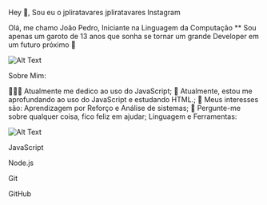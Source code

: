 Hey 👋, Sou eu o jpliratavares
jpliratavares Instagram

Olá, me chamo João Pedro, Iniciante na Linguagem da Computação ** Sou apenas um garoto de 13 anos que sonha se tornar um grande Developer em um futuro próximo 🚀

![Alt Text](https://raw.githubusercontent.com/gist/obernardovieira/f4ec9b75736a98be5f6198f5ae40b897/raw/2546374e14122f5c0a8c7cc0c49edd07bf5d14cd/dev.gif)

Sobre Mim:

👨🏽‍💻 Atualmente me dedico ao uso do JavaScript;
🌱 Atualmente, estou me aprofundando ao uso do JavaScript e estudando HTML.;
🤔 Meus interesses são: Aprendizagem por Reforço e Análise de sistemas;
💬 Pergunte-me sobre qualquer coisa, fico feliz em ajudar;
Linguagem e Ferramentas:

![Alt Text](https://www.google.com.br/url?sa=i&url=https%3A%2F%2Fwww.cleanpng.com%2Ffree%2Fvisual-studio-code.html&psig=AOvVaw18gN7uzQ8e-R9DKosoJrXa&ust=1614188649423000&source=images&cd=vfe&ved=0CAIQjRxqFwoTCMiolrrHgO8CFQAAAAAdAAAAABAI)

JavaScript

Node.js

Git

GitHub


